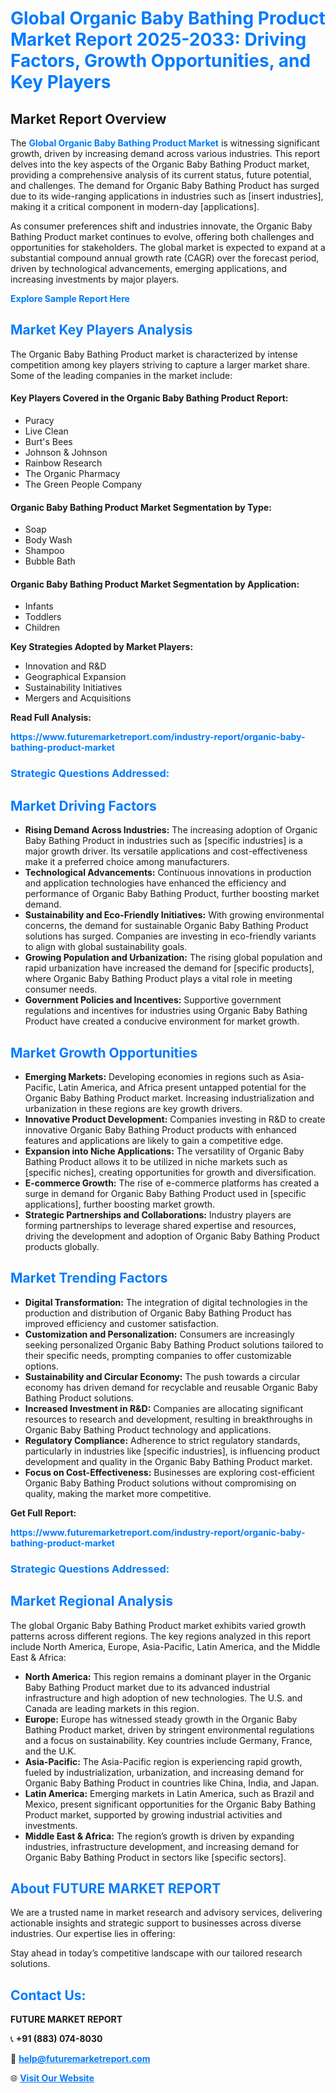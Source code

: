 <h1 style="color: #007BFF;">Global Organic Baby Bathing Product Market Report 2025-2033: Driving Factors, Growth Opportunities, and Key Players</h1>

<section id="overview">
<h2>Market Report Overview</h2>
<p>The <a href="https://www.futuremarketreport.com/industry-report/organic-baby-bathing-product-market" style="color: #007BFF; text-decoration: none;"><strong>Global Organic Baby Bathing Product Market</strong></a> is witnessing significant growth, driven by increasing demand across various industries. This report delves into the key aspects of the Organic Baby Bathing Product market, providing a comprehensive analysis of its current status, future potential, and challenges. The demand for Organic Baby Bathing Product has surged due to its wide-ranging applications in industries such as [insert industries], making it a critical component in modern-day [applications].</p>
<p>As consumer preferences shift and industries innovate, the Organic Baby Bathing Product market continues to evolve, offering both challenges and opportunities for stakeholders. The global market is expected to expand at a substantial compound annual growth rate (CAGR) over the forecast period, driven by technological advancements, emerging applications, and increasing investments by major players.</p>
</section>

<section id="overview">
<p><a href="https://www.futuremarketreport.com/request-sample/reportId=63761" style="color: #007BFF; text-decoration: none;"><strong>Explore Sample Report Here</strong></a></p>
</section>

<section id="key-players">
<h2 style="color: #007BFF;">Market Key Players Analysis</h2>
<p>The Organic Baby Bathing Product market is characterized by intense competition among key players striving to capture a larger market share. Some of the leading companies in the market include:</p>
<h4>Key Players Covered in the Organic Baby Bathing Product Report:</h4>
<ul><li>Puracy</li><li>Live Clean</li><li>Burt&#039;s Bees</li><li>Johnson &amp; Johnson</li><li>Rainbow Research</li><li>The Organic Pharmacy</li><li>The Green People Company</li></ul>
<h4>Organic Baby Bathing Product Market Segmentation by Type:</h4>
<ul><li>Soap</li><li>Body Wash</li><li>Shampoo</li><li>Bubble Bath</li></ul>

<h4>Organic Baby Bathing Product Market Segmentation by Application:</h4>
<ul><li>Infants</li><li>Toddlers</li><li>Children</li></ul>
<p><strong>Key Strategies Adopted by Market Players:</strong></p>
<ul>
<li>Innovation and R&D</li>
<li>Geographical Expansion</li>
<li>Sustainability Initiatives</li>
<li>Mergers and Acquisitions</li>
</ul>
</section>

<section>
<p><strong>Read Full Analysis: </strong></p><a href="https://www.futuremarketreport.com/industry-report/organic-baby-bathing-product-market" style="color: #007BFF; text-decoration: none;"><strong>https://www.futuremarketreport.com/industry-report/organic-baby-bathing-product-market</strong></a>
<h3 style="color: #007BFF;">Strategic Questions Addressed:</h3>
</section>

<section id="driving-factors">
<h2 style="color: #007BFF;">Market Driving Factors</h2>
<ul>
<li><strong>Rising Demand Across Industries:</strong> The increasing adoption of Organic Baby Bathing Product in industries such as [specific industries] is a major growth driver. Its versatile applications and cost-effectiveness make it a preferred choice among manufacturers.</li>
<li><strong>Technological Advancements:</strong> Continuous innovations in production and application technologies have enhanced the efficiency and performance of Organic Baby Bathing Product, further boosting market demand.</li>
<li><strong>Sustainability and Eco-Friendly Initiatives:</strong> With growing environmental concerns, the demand for sustainable Organic Baby Bathing Product solutions has surged. Companies are investing in eco-friendly variants to align with global sustainability goals.</li>
<li><strong>Growing Population and Urbanization:</strong> The rising global population and rapid urbanization have increased the demand for [specific products], where Organic Baby Bathing Product plays a vital role in meeting consumer needs.</li>
<li><strong>Government Policies and Incentives:</strong> Supportive government regulations and incentives for industries using Organic Baby Bathing Product have created a conducive environment for market growth.</li>
</ul>
</section>

<section id="growth-opportunities">
<h2 style="color: #007BFF;">Market Growth Opportunities</h2>
<ul>
<li><strong>Emerging Markets:</strong> Developing economies in regions such as Asia-Pacific, Latin America, and Africa present untapped potential for the Organic Baby Bathing Product market. Increasing industrialization and urbanization in these regions are key growth drivers.</li>
<li><strong>Innovative Product Development:</strong> Companies investing in R&D to create innovative Organic Baby Bathing Product products with enhanced features and applications are likely to gain a competitive edge.</li>
<li><strong>Expansion into Niche Applications:</strong> The versatility of Organic Baby Bathing Product allows it to be utilized in niche markets such as [specific niches], creating opportunities for growth and diversification.</li>
<li><strong>E-commerce Growth:</strong> The rise of e-commerce platforms has created a surge in demand for Organic Baby Bathing Product used in [specific applications], further boosting market growth.</li>
<li><strong>Strategic Partnerships and Collaborations:</strong> Industry players are forming partnerships to leverage shared expertise and resources, driving the development and adoption of Organic Baby Bathing Product products globally.</li>
</ul>
</section>

<section id="trending-factors">
<h2 style="color: #007BFF;">Market Trending Factors</h2>
<ul>
<li><strong>Digital Transformation:</strong> The integration of digital technologies in the production and distribution of Organic Baby Bathing Product has improved efficiency and customer satisfaction.</li>
<li><strong>Customization and Personalization:</strong> Consumers are increasingly seeking personalized Organic Baby Bathing Product solutions tailored to their specific needs, prompting companies to offer customizable options.</li>
<li><strong>Sustainability and Circular Economy:</strong> The push towards a circular economy has driven demand for recyclable and reusable Organic Baby Bathing Product solutions.</li>
<li><strong>Increased Investment in R&D:</strong> Companies are allocating significant resources to research and development, resulting in breakthroughs in Organic Baby Bathing Product technology and applications.</li>
<li><strong>Regulatory Compliance:</strong> Adherence to strict regulatory standards, particularly in industries like [specific industries], is influencing product development and quality in the Organic Baby Bathing Product market.</li>
<li><strong>Focus on Cost-Effectiveness:</strong> Businesses are exploring cost-efficient Organic Baby Bathing Product solutions without compromising on quality, making the market more competitive.</li>
</ul>
</section>

<section>
<p><strong>Get Full Report: </strong></p><a href="https://www.futuremarketreport.com/industry-report/organic-baby-bathing-product-market" style="color: #007BFF; text-decoration: none;"><strong>https://www.futuremarketreport.com/industry-report/organic-baby-bathing-product-market</strong></a>
<h3 style="color: #007BFF;">Strategic Questions Addressed:</h3>
</section>


<section id="regional-analysis">
<h2 style="color: #007BFF;">Market Regional Analysis</h2>
<p>The global Organic Baby Bathing Product market exhibits varied growth patterns across different regions. The key regions analyzed in this report include North America, Europe, Asia-Pacific, Latin America, and the Middle East & Africa:</p>
<ul>
<li><strong>North America:</strong> This region remains a dominant player in the Organic Baby Bathing Product market due to its advanced industrial infrastructure and high adoption of new technologies. The U.S. and Canada are leading markets in this region.</li>
<li><strong>Europe:</strong> Europe has witnessed steady growth in the Organic Baby Bathing Product market, driven by stringent environmental regulations and a focus on sustainability. Key countries include Germany, France, and the U.K.</li>
<li><strong>Asia-Pacific:</strong> The Asia-Pacific region is experiencing rapid growth, fueled by industrialization, urbanization, and increasing demand for Organic Baby Bathing Product in countries like China, India, and Japan.</li>
<li><strong>Latin America:</strong> Emerging markets in Latin America, such as Brazil and Mexico, present significant opportunities for the Organic Baby Bathing Product market, supported by growing industrial activities and investments.</li>
<li><strong>Middle East & Africa:</strong> The region’s growth is driven by expanding industries, infrastructure development, and increasing demand for Organic Baby Bathing Product in sectors like [specific sectors].</li>
</ul>
</section>

<footer>
<h2 style="color: #007BFF;">About FUTURE MARKET REPORT</h2>
<p>We are a trusted name in market research and advisory services, delivering actionable insights and strategic support to businesses across diverse industries. Our expertise lies in offering:</p>

<p>Stay ahead in today’s competitive landscape with our tailored research solutions.</p>

<h2 style="color: #007BFF;">Contact Us:</h2>
<p><strong>FUTURE MARKET REPORT</strong></p>
<p>📞 <strong>+91 (883) 074-8030</strong></p>
<p>📧 <strong><a href="mailto:help@futuremarketreport.com" style="color: #007BFF;">help@futuremarketreport.com</a></strong></p>
<p>🌐 <strong><a href="https://www.futuremarketreport.com/" style="color: #007BFF;">Visit Our Website</a></strong></p>
</footer>